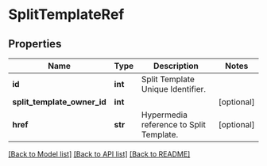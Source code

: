 # SplitTemplateRef

## Properties
Name | Type | Description | Notes
------------ | ------------- | ------------- | -------------
**id** | **int** | Split Template Unique Identifier. | 
**split_template_owner_id** | **int** |  | [optional] 
**href** | **str** | Hypermedia reference to Split Template. | [optional] 

[[Back to Model list]](../README.md#documentation-for-models) [[Back to API list]](../README.md#documentation-for-api-endpoints) [[Back to README]](../README.md)

